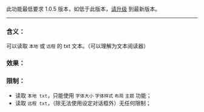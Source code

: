 此功能最低要求 1.0.5 版本，如低于此版本，[请升级](http://ksria.com/simpread/) 到最新版本。
***

### 含义：
可以读取 `本地` 或 `远程` 的 txt 文本。（可以理解为文本阅读器）

### 效果：


### 限制：
- 读取 `本地 txt`，只能使用 `字体大小` `字体样式` `布局` `主题` 功能；
- 读取 `远程 txt`，（除无法使用设定对话框外）无任何限制；
